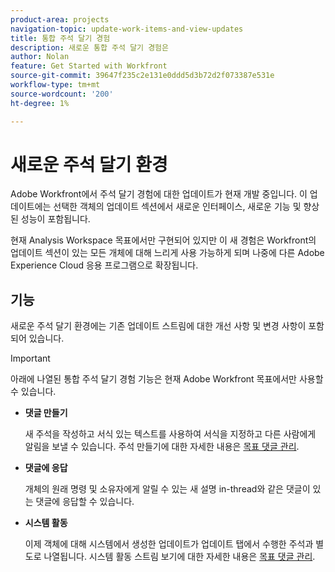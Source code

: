 ```yaml
---
product-area: projects
navigation-topic: update-work-items-and-view-updates
title: 통합 주석 달기 경험
description: 새로운 통합 주석 달기 경험은
author: Nolan
feature: Get Started with Workfront
source-git-commit: 39647f235c2e131e0ddd5d3b72d2f073387e531e
workflow-type: tm+mt
source-wordcount: '200'
ht-degree: 1%

---
```



# 새로운 주석 달기 환경

<!--
<span class="preview">The highlighted information on this page refers to functionality not yet generally available. It is available only in the Preview environment.</span> -->

Adobe Workfront에서 주석 달기 경험에 대한 업데이트가 현재 개발 중입니다. 이 업데이트에는 선택한 객체의 업데이트 섹션에서 새로운 인터페이스, 새로운 기능 및 향상된 성능이 포함됩니다.

<!--drafted for commenting experience on issues: 

>[!NOTE]
>
>The new commenting experience is only available for the Updates section of select objects. 
>
>For information about what objects include the Updates section, see [Updates section overview](../../workfront-basics/updating-work-items-and-viewing-updates/updates-tab-overview.md). 
>The new commenting experience is not available for other areas of Workfront that display updates. For example, the new experience is not availabe for the following areas:
>
>* Home
>* Summary panel in a list
>* Summary panel in a timesheet
>

-->

현재 Analysis Workspace 목표에서만 구현되어 있지만 이 새 경험은 Workfront의 업데이트 섹션이 있는 모든 개체에 대해 느리게 사용 가능하게 되며 나중에 다른 Adobe Experience Cloud 응용 프로그램으로 확장됩니다.

<!--when we release to Preview for issues with a toggle, we need to remove the last sentence above and replace it with this: 

The new commenting experience is currently supported for the following objects in Workfront:

By default, in the Preview and Production environments for all customers: 

* Goals

    >[!NOTE]
    >
    >You must have an additional license to Adobe Workfront Goals to be able to access this area of Workfront. For more information, see [Requirements to use Workfront Goals](../../workfront-goals/goal-management/access-needed-for-wf-goals.md).

    For more information about managing updates for goals, see [Manage goal comments in Adobe Workfront Goals](../../workfront-goals/goal-management/manage-goal-comments.md). 


<div class="preview">

By enabling the Beta version in the Updates section, in the Preview environment: 

* Issues

    For more information about managing updates for other objects, including issues, see [Update work](../../workfront-basics/updating-work-items-and-viewing-updates/update-work.md). 

</div>

The new commenting experience will slowly become available for all the objects with an Updates section in Workfront, and later it will expand to other Adobe Experience Cloud applications.
-->

## 기능

새로운 주석 달기 환경에는 기존 업데이트 스트림에 대한 개선 사항 및 변경 사항이 포함되어 있습니다.

>[!IMPORTANT]
>아래에 나열된 통합 주석 달기 경험 기능은 현재 Adobe Workfront 목표에서만 사용할 수 있습니다.

* **댓글 만들기**

   새 주석을 작성하고 서식 있는 텍스트를 사용하여 서식을 지정하고 다른 사람에게 알림을 보낼 수 있습니다. 주석 만들기에 대한 자세한 내용은 [목표 댓글 관리](/help/quicksilver/workfront-goals/goal-management/manage-goal-comments.md).

* **댓글에 응답**

   개체의 원래 명령 및 소유자에게 알릴 수 있는 새 설명 in-thread와 같은 댓글이 있는 댓글에 응답할 수 있습니다.

* **시스템 활동**

   이제 객체에 대해 시스템에서 생성한 업데이트가 업데이트 탭에서 수행한 주석과 별도로 나열됩니다. 시스템 활동 스트림 보기에 대한 자세한 내용은 [목표 댓글 관리](/help/quicksilver/workfront-goals/goal-management/manage-goal-comments.md).

<!-- When releasing this to Issues - preview with 23.2 - remove all the content above in the "Features" section and replace it with this: 

Among the improvements included in the new commenting experience are the following:

* Improved performance and user experience
* Separation of user comments from the system activity. There are no changes in the way the system updates function. 
* Real-time updates
* Edit comments after submitting them. 

The following features have been removed from the new experience:

* Comment on a system update

The following table illustrates the features that will be available in the new commenting experience as well as their availability now in areas where they are supported: 

<table>
  <tr>
   <td><strong>Feature </strong>
   </td>
   <td><strong>Exists in old commenting experience </strong>
   </td>
   <td><strong>Exists in Beta version of the new commenting experience </strong>
   </td>
   <td><strong>Will be introduced in the new commenting experience </strong>
   </td>
   <td><strong>When will be introduced in the new commenting experience </strong>
   </td>
   <td><strong>In research </strong>
   </td>
  </tr>
  <tr>
   <td>Create/read/reply/delete comments 
   </td>
   <td>✓ 
  </td>
   <td>✓ 
   </td>
   <td> 
   </td>
   <td> 
   </td>
   <td> 
   </td>
  </tr>
  <tr>
   <td>Rich text (exludes quoting and emojis)
   </td>
   <td>✓ 
   </td>
   <td>✓ 
   </td>
   <td> 
   </td>
   <td> 
   </td>
   <td> 
   </td>
  </tr>
  <tr>
 <tr>
   <td>Rich text (quoting and emojis)
   </td>
   <td>✓ 
   </td>
   <td> 
   </td>
   <td> ✓
   </td>
   <td> Q2, 2023
   </td>
   <td> 
   </td>
  </tr>
  <tr>

   <td>React to comments (Like) 
   </td>
   <td>✓ 
   </td>
   <td>✓ 
   </td>
   <td> 
   </td>
   <td> 
   </td>
   <td> 
   </td>
  </tr>
  <tr>
   <td>Attach images to comments 
   </td>
   <td>✓ 
   </td>
   <td>✓ 
   </td>
   <td> 
   </td>
   <td> 
   </td>
   <td> 
   </td>
  </tr>
  <tr>
   <td>Tag people in comments 
   </td>
   <td>✓ 
   </td>
   <td>✓ 
   </td>
   <td> 
   </td>
   <td> 
   </td>
   <td> 
   </td>
  </tr>
  <tr>
   <td>Remove people from the thread 
   </td>
   <td> 
   </td>
   <td>✓ 
   </td>
   <td> 
   </td>
   <td> 
   </td>
   <td> 
   </td>
  </tr>
  <tr>
   <td>Comments that are private to a company 
   </td>
   <td>✓ 
   </td>
   <td>✓ 
   </td>
   <td> 
   </td>
   <td> 
   </td>
   <td> 
   </td>
  </tr>
  <tr>
   <td>Undo posting of a comment 
   </td>
   <td>✓ 
   </td>
   <td>Replaced with edit comment 
   </td>
   <td> 
   </td>
   <td> 
   </td>
   <td> 
   </td>
  </tr>
  <tr>
   <td>Turn off system updates 
   </td>
   <td>✓ 
   </td>
   <td>Replaced with Activity tab 
   </td>
   <td> 
   </td>
   <td> 
   </td>
   <td> 
   </td>
  </tr>
  <tr>
   <td>Edit comments 
   </td>
   <td> 
   </td>
   <td>✓ 
   </td>
   <td> 
   </td>
   <td> 
   </td>
   <td> 
   </td>
  </tr>
  <tr>
   <td>Saving comment drafts when navigating away from the page 
   </td>
   <td>✓ 
   </td>
   <td>✓ 
   </td>
   <td> 
   </td>
   <td> 
   </td>
   <td> 
   </td>
  </tr>
  <tr>
   <td>See new comments in real time 
   </td>
   <td> 
   </td>
   <td>✓ 
   </td>
   <td> 
   </td>
   <td> 
   </td>
   <td> 
   </td>
  </tr>
  <tr>
   <td>Log time 
   </td>
   <td>✓ 
   </td>
   <td> 
   </td>
   <td> 
   </td>
   <td> 
   </td>
   <td>✓ 
   </td>
  </tr>
  <tr>
   <td>Edit custom form 
   </td>
   <td>✓ 
   </td>
   <td> 
   </td>
   <td> 
   </td>
   <td> 
   </td>
   <td>✓ 
   </td>
  </tr>
  <tr>
   <td>Ability to edit status, condition, commit date while commenting 
   </td>
   <td>✓ 
   </td>
   <td> 
   </td>
   <td> 
   </td>
   <td> 
   </td>
   <td>✓ 
   </td>
  </tr>
  <tr>
   <td>Copy thread link 
   </td>
   <td>✓ 
   </td>
   <td> 
   </td>
   <td>✓ 
   </td>
   <td>Q2, 2023 
   </td>
   <td> 
   </td>
  </tr>
  <tr>
   <td>Copy comment link 
   </td>
   <td>✓ 
   </td>
   <td> 
   </td>
   <td>✓ 
   </td>
   <td>Q2, 2023 
   </td>
   <td> 
   </td>
  </tr>
  <tr>
   <td>Quote comment text 
   </td>
   <td>✓ 
   </td>
   <td> 
   </td>
   <td>✓ 
   </td>
   <td>Q2, 2023 
   </td>
   <td> 
   </td>
  </tr>
  <tr>
   <td>Copy body text 
   </td>
   <td>✓ 
   </td>
   <td> 
   </td>
   <td>✓ 
   </td>
   <td>Q2, 2023 
   </td>
   <td> 
   </td>
  </tr>
  <tr>
   <td>Resolve comments 
   </td>
   <td> 
   </td>
   <td> 
   </td>
   <td>✓ 
   </td>
   <td>Q3, 2023 
   </td>
   <td>✓ 
   </td>
  </tr>
  <tr>
   <td>Search in comments 
   </td>
   <td> 
   </td>
   <td> 
   </td>
   <td>✓ 
   </td>
   <td>Q3, 2023 
   </td>
   <td>✓ 
   </td>
  </tr>
</table>


## Locate the new commenting experience

The new commenting experience is the default experience for Workfront goals. 

<div span="preview">
For all other objects that have an Updates section, you can enable the new commenting experience by opting in to the Beta program. The Beta option will be available, gradually, for all objects that have an Updates section. 
</div>


Currently, the new experience is available for the following objects:

* Goals. The new exprience is already the default experience for Goals. You must have an additional license to access Workfront Goals. For more information, see [Requirements to use Workfront Goals](../../workfront-goals/goal-management/access-needed-for-wf-goals.md). 
* <span class="preview">Issues</span>

<div class="preview">
To enable the new commenting exprience Beta: 

1. Go to an object you want to activate the new commenting exprience for, then click **Updates** in the left panel.
1. Click **Try out the Commenting Beta** in the lower-right corner of the Updates area. 
1. Click **Agree** in the Beta agreement box. This enables the new commenting exprience for the selected object. 
1. Start typing an update in the **Comments** tab. The Comments tab should be the default tab when the new experience opens. 
1. Click the  **System Activity** tab to view the activity updates generated by Workfront. 
    For more information about updating objects in the new commenting exprience, see [Update work](../updating-work-items-and-viewing-updates/update-work.md). 

</div>
-->

